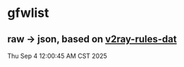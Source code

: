 # gfwlist
## raw -> json, based on [v2ray-rules-dat](https://github.com/Loyalsoldier/v2ray-rules-dat)
Thu Sep  4 12:00:45 AM CST 2025

